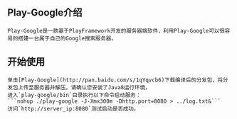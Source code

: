 ## Play-Google介绍

	Play-Google是一款基于PlayFramework开发的服务器端软件，利用Play-Google可以很容易的搭建一台属于自己的Google搜索服务器。

## 开始使用

	单击[Play-Google](http://pan.baidu.com/s/1qYqvcb6)下载编译后的分发包，将分发包上传至服务器并解压。请确认您安装了Java8运行环境，
	进入`play-google/bin`目录执行以下命令启动服务：
	```nohup ./play-google -J-Xmx300m -Dhttp.port=8080 > ../log.txt&```
	访问`http://server_ip:8080`测试启动是否成功。